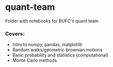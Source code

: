 # quant-team
Folder with notebooks for BUFC's quant team

### Covers:
* Intro to numpy, pandas, matplotlib
* Random walks/geometric brownian motions
* Basic probability and statistics (computational)
* Monte Carlo methods

